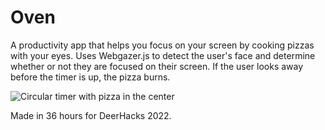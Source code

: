 # Oven
A productivity app that helps you focus on your screen by cooking pizzas with your eyes. Uses Webgazer.js to detect the user's face and determine whether or not they are focused on their screen. If the user looks away before the timer is up, the pizza burns.

<img src="https://cdn.discordapp.com/attachments/723706894283309072/971156189498986546/oven.png" alt="Circular timer with pizza in the center" />

Made in 36 hours for DeerHacks 2022.
